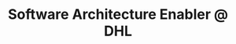 ---
i: kenny_baas_schwegler

name: Kenny Baas-Schwegler 
title: Software Architecture Enabler @ DHL
about: 
location: North Holland, Netherlands
specialities:
    - 
    - 
tech-stack: 

linkedin: https://www.linkedin.com/in/kenny-baas/
twitter: 
github: 
xing: 
website: 
youtube: 
podcast: 
medium: 
substack: 
blog: 
---